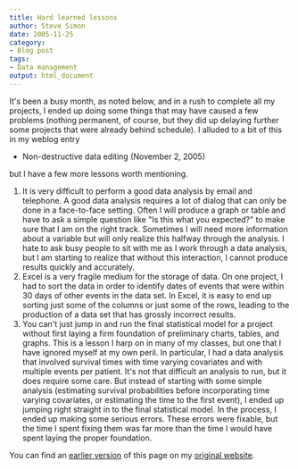 ```yaml
---
title: Hard learned lessons
author: Steve Simon
date: 2005-11-25
category:
- Blog post
tags:
- Data management
output: html_document
---
```

It\'s been a busy month, as noted below, and in a rush to complete all
my projects, I ended up doing some things that may have caused a few
problems (nothing permanent, of course, but they did up delaying further
some projects that were already behind schedule). I alluded to a bit of
this in my weblog entry

-   Non-destructive data editing (November 2, 2005)

but I have a few more lessons worth mentioning.

1.  It is very difficult to perform a good data analysis by email and
    telephone. A good data analysis requires a lot of dialog that can
    only be done in a face-to-face setting. Often I will produce a graph
    or table and have to ask a simple question like \"Is this what you
    expected?\" to make sure that I am on the right track. Sometimes I
    will need more information about a variable but will only realize
    this halfway through the analysis. I hate to ask busy people to sit
    with me as I work through a data analysis, but I am starting to
    realize that without this interaction, I cannot produce results
    quickly and accurately.
2.  Excel is a very fragile medium for the storage of data. On one
    project, I had to sort the data in order to identify dates of events
    that were within 30 days of other events in the data set. In Excel,
    it is easy to end up sorting just some of the columns or just some
    of the rows, leading to the production of a data set that has
    grossly incorrect results.
3.  You can\'t just jump in and run the final statistical model for a
    project without first laying a firm foundation of preliminary
    charts, tables, and graphs. This is a lesson I harp on in many of my
    classes, but one that I have ignored myself at my own peril. In
    particular, I had a data analysis that involved survival times with
    time varying covariates and with multiple events per patient. It\'s
    not that difficult an analysis to run, but it does require some
    care. But instead of starting with some simple analysis (estimating
    survival probabilities before incorporating time varying covariates,
    or estimating the time to the first event), I ended up jumping right
    straight in to the final statistical model. In the process, I ended
    up making some serious errors. These errors were fixable, but the
    time I spent fixing them was far more than the time I would have
    spent laying the proper foundation.

You can find an [earlier version](http://www.pmean.com/05/HardLessons.html) of this page on my [original website](http://www.pmean.com/original_site.html).

